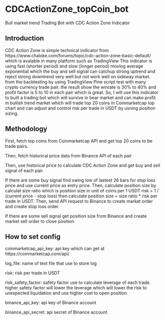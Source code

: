 # CDCActionZone_topCoin_bot
Bull market trend Trading Bot with CDC Action Zone Indicator
<h2>Introduction</h2>
<p> CDC Action Zone is simple technical indicator from https://www.chaloke.com/forums/topic/cdc-action-zone-basic-default/ which is avalable in many platform such as TradingView
This indicator is using fast (shorter period) and slow (longer period) moving average exponential which the buy and sell signal can catchup strong uptrend and reject strong downtrend very well but not work well on sideway market. from the backtesting by using TradingView Pine script test with many crypto currency trade pair.
the result show the winrate is 30% to 40% and profit factor is 5 to 10 in each pair which is great. So, I will use this indicator to built a trading bot which will survive in bear market and can make profit in bullish trend market which will trade top 20 coins in Coinmarketcap top chart and can adjust and control risk per trade in USDT by usning position sizing. </p>
<h2>Methodology</h2>
<p> First, fetch top coins from Coinmarketcap API and get top 20 coins to be trade pairs.</p>
<p> Then, fetch historical price data from Binance API of each pair </p>
<p> Then, use historical price to calculate CDC Action Zone and get buy and sell signal of each pair. </p>
<p> If there are some buy signal find swing low of lastest 26 bars for stop loss price and use current price as entry price. Then, calculate position size by calculat size ratio which is position size in unit of coins per 1 USDT risk = 1 / (current price - stop loss) then calculate position size = size ratio * risk per trade in USDT. Then, send API request to Binance to create market order and create stop loss order. </p>
<p> If there are some sell signal get position size from Binance and create market sell order to close position. </p>
<h2>How to set config</h2>
<p> coinmarketcap_api_key: api key which can get at https://coinmarketcap.com/api/ </p>
<p> log_file: name of text file that use to store log </p>
<p> risk: risk per trade in USDT </p>
<p> risk_safety_factor: safety factor use to calculate leverage of each trade. higher safety factor will lower the leverage which will lower the risk to unexpected liquidation and use higher cost to open position </p>
<p> binance_api_key: api key of Binance account </p>
<p> binance_api_secret: api secret of Binance account </p>
